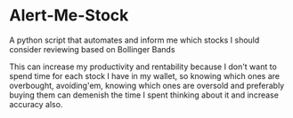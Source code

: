 # Alert-Me-Stock

A python script that automates and inform me which stocks I should consider reviewing based on Bollinger Bands

This can increase my productivity and rentability because I don't want to spend time for each stock I have in my wallet, so knowing which ones are overbought, avoiding'em, knowing which ones are oversold and preferably buying them can demenish the time I spent thinking about it and increase accuracy also.
